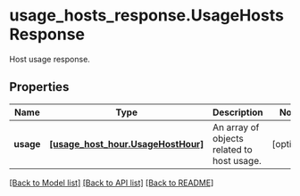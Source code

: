 # usage_hosts_response.UsageHostsResponse

Host usage response.
## Properties
Name | Type | Description | Notes
------------ | ------------- | ------------- | -------------
**usage** | [**[usage_host_hour.UsageHostHour]**](UsageHostHour.md) | An array of objects related to host usage. | [optional] 

[[Back to Model list]](../README.md#documentation-for-models) [[Back to API list]](../README.md#documentation-for-api-endpoints) [[Back to README]](../README.md)



